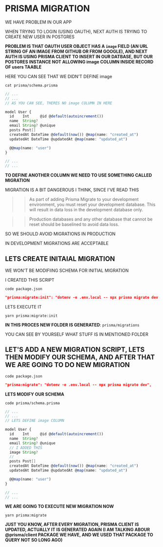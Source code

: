 # PRISMA MIGRATION

WE HAVE PROBLEM IN OUR APP

WHEN TRYING TO LOGIN (USING OAUTH), NEXT AUTH IS TRYING TO CREATE NEW USER IN POSTGRES

**PROBLEM IS THAT OAUTH USER OBJECT HAS A `image` FIELD (AN URL STRING OF AN IMAGE FROM GITHUB OR FROM GOOGLE), AND NEXT AUTH IS USING PRISMA CLIENT TO INSERT IN OUR DATBASE, BUT OUR POSTGRES INSTANCE NOT ALLOWING image COLUMN INSIDE RECORD OF users TAABLE**

HERE YOU CAN SEE THAT WE DIDN'T DEFINE image

```
cat prisma/schema.prisma
```

```ts
// ...
// ...
// AS YOU CAN SEE, THERES NO image COLUMN IN HERE

model User {
  id    Int     @id @default(autoincrement())
  name  String?
  email String? @unique
  posts Post[]
  createdAt DateTime @default(now()) @map(name: "created_at")
  updatedAt DateTime @updatedAt @map(name: "updated_at")

  @@map(name: "user")
}

// ...
// ...
```

**TO DEFINE ANOTHER COLUMN WE NEED TO USE SOMETHING CALLED MIGRATION**

MIGRATION IS A BIT DANGEROUS I THINK, SINCE I'VE READ THIS

>> As part of adding Prisma Migrate to your development environment, you must reset your development database. This will result in data loss in the development database only.

>> Production databases and any other database that cannot be reset should be baselined to avoid data loss.

SO WE SHOULD AVOID MIGRATIONS IN PRODUCTION

IN DEVELOPMENT MIGRATIONS ARE ACCEPTABLE

## LETS CREATE INITAIAL MIGRATION

WE WON'T BE MODIFIING SCHEMA FOR INITIAL MIGRATION

I CREATED THIS SCRIPT

```
code package.json
```

```json
"prisma:migrate:init": "dotenv -e .env.local -- npx prisma migrate dev --name init",
```

LETS EXECUTE IT

```
yarn prisma:migrate:init
```

**IN THIS PROCES NEW FOLDER IS GENERATED**: `prisma/migrations`

YOU CAN SEE BY YOURSELF WHAT STUFF IS IN MENTIONED FOLDER

## LET'S ADD A NEW MIGRATION SCRIPT, LETS THEN MODIFY OUR SCHEMA, AND AFTER THAT WE ARE GOING TO DO NEW MIGRATION

```
code package.json
```

```json
"prisma:migrate": "dotenv -e .env.local -- npx prisma migrate dev",
```

**LETS MODIFY OUR SCHEMA**

```
code prisma/schema.prisma
```

```ts
// ...
// ...
// LETS DEFINE image COLUMN

model User {
  id    Int     @id @default(autoincrement())
  name  String?
  email String? @unique
  // I ADDED THIS
  image String?
  // 
  posts Post[]
  createdAt DateTime @default(now()) @map(name: "created_at")
  updatedAt DateTime @updatedAt @map(name: "updated_at")

  @@map(name: "user")
}

// ...
// ...
```

**WE ARE GOING TO EXECUTE NEW MIGRATION NOW**

```
yarn prisma:migrate
```

**JUST YOU KNOW, AFTER EVERY MIGRATION, PRISMA CLIENT IS UPDATED, ACTUALLY IT IS GENERATED AGAIN (I AM TALKING ABOUR @prisma/client PACKAGE WE HAVE, AND WE USED THAT PACKAGE TO QUERY NOT SO LONG AGO)**

